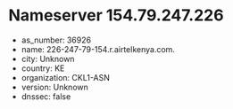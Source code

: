 # Nameserver 154.79.247.226

* as_number: 36926
* name: 226-247-79-154.r.airtelkenya.com.
* city: Unknown
* country: KE
* organization: CKL1-ASN
* version: Unknown
* dnssec: false
